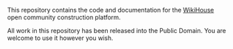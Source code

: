This repository contains the code and documentation for the [WikiHouse]
open community construction platform.

All work in this repository has been released into the Public Domain.
You are welcome to use it however you wish.

[WikiHouse]: http://wikihouse.cc
